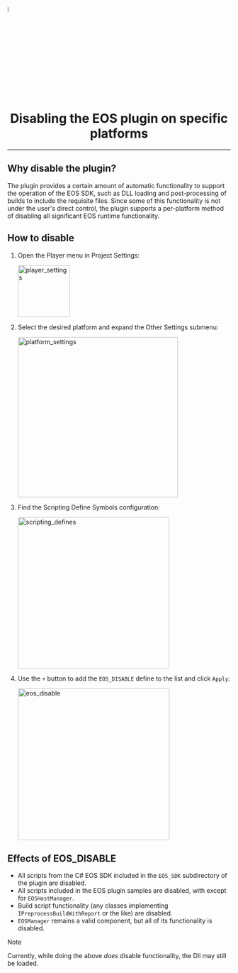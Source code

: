 <a href="/README.md"><img src="/docs/images/PlayEveryWareLogo.gif" alt="README.md" width="5%"/></a>

# <div align="center">Disabling the EOS plugin on specific platforms</div>
---

## Why disable the plugin?

The plugin provides a certain amount of automatic functionality to support the operation of the EOS SDK, such as DLL loading and post-processing of builds to include the requisite files. Since some of this functionality is not under the user's direct control, the plugin supports a per-platform method of disabling all significant EOS runtime functionality.

## How to disable

1) Open the Player menu in Project Settings:
  
      <img width="117" alt="player_settings" src="images/player-settings.png">

2) Select the desired platform and expand the Other Settings submenu:
  
      <img width="361" alt="platform_settings" src="images/other-settings.png">

3) Find the Scripting Define Symbols configuration:
  
      <img width="341" alt="scripting_defines" src="images/scripting-define-symbols.png">

4) Use the `+` button to add the `EOS_DISABLE` define to the list and click `Apply`:

      <img width="342" alt="eos_disable" src="images/scripting-define-symbols-eos-disable.png">

## Effects of EOS_DISABLE

  - All scripts from the C# EOS SDK included in the `EOS_SDK` subdirectory of the plugin are disabled.
  - All scripts included in the EOS plugin samples are disabled, with except for `EOSHostManager`.
  - Build script functionality (any classes implementing `IPreprocessBuildWithReport` or the like) are disabled.
  - `EOSManager` remains a valid component, but all of its functionality is disabled.

  > [!NOTE]
  > Currently, while doing the above _does_ disable functionality, the Dll may still be loaded.
